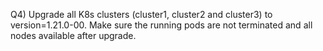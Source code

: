 Q4) Upgrade all K8s clusters (cluster1, cluster2 and cluster3) to version=1.21.0-00. Make sure the running pods are not terminated and all nodes available after upgrade.
